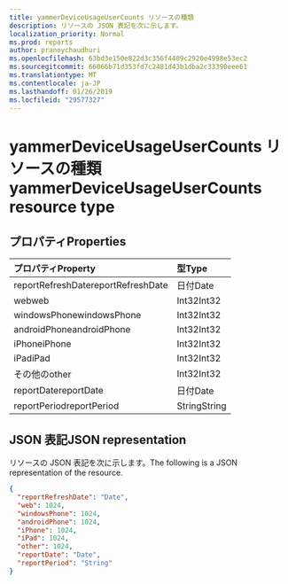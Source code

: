 ```yaml
---
title: yammerDeviceUsageUserCounts リソースの種類
description: リソースの JSON 表記を次に示します。
localization_priority: Normal
ms.prod: reports
author: pranoychaudhuri
ms.openlocfilehash: 63bd3e150e822d3c356f4409c2920e4998e53ec2
ms.sourcegitcommit: 66066b71d353fd7c2481d43b1dba2c33390eee61
ms.translationtype: MT
ms.contentlocale: ja-JP
ms.lasthandoff: 01/26/2019
ms.locfileid: "29577327"
---
```

# <a name="yammerdeviceusageusercounts-resource-type"></a><span data-ttu-id="a29de-103">yammerDeviceUsageUserCounts リソースの種類</span><span class="sxs-lookup"><span data-stu-id="a29de-103">yammerDeviceUsageUserCounts resource type</span></span>

## <a name="properties"></a><span data-ttu-id="a29de-104">プロパティ</span><span class="sxs-lookup"><span data-stu-id="a29de-104">Properties</span></span>

| <span data-ttu-id="a29de-105">プロパティ</span><span class="sxs-lookup"><span data-stu-id="a29de-105">Property</span></span>          | <span data-ttu-id="a29de-106">型</span><span class="sxs-lookup"><span data-stu-id="a29de-106">Type</span></span>   |
| :---------------- | :----- |
| <span data-ttu-id="a29de-107">reportRefreshDate</span><span class="sxs-lookup"><span data-stu-id="a29de-107">reportRefreshDate</span></span> | <span data-ttu-id="a29de-108">日付</span><span class="sxs-lookup"><span data-stu-id="a29de-108">Date</span></span>   |
| <span data-ttu-id="a29de-109">web</span><span class="sxs-lookup"><span data-stu-id="a29de-109">web</span></span>               | <span data-ttu-id="a29de-110">Int32</span><span class="sxs-lookup"><span data-stu-id="a29de-110">Int32</span></span>  |
| <span data-ttu-id="a29de-111">windowsPhone</span><span class="sxs-lookup"><span data-stu-id="a29de-111">windowsPhone</span></span>      | <span data-ttu-id="a29de-112">Int32</span><span class="sxs-lookup"><span data-stu-id="a29de-112">Int32</span></span>  |
| <span data-ttu-id="a29de-113">androidPhone</span><span class="sxs-lookup"><span data-stu-id="a29de-113">androidPhone</span></span>      | <span data-ttu-id="a29de-114">Int32</span><span class="sxs-lookup"><span data-stu-id="a29de-114">Int32</span></span>  |
| <span data-ttu-id="a29de-115">iPhone</span><span class="sxs-lookup"><span data-stu-id="a29de-115">iPhone</span></span>            | <span data-ttu-id="a29de-116">Int32</span><span class="sxs-lookup"><span data-stu-id="a29de-116">Int32</span></span>  |
| <span data-ttu-id="a29de-117">iPad</span><span class="sxs-lookup"><span data-stu-id="a29de-117">iPad</span></span>              | <span data-ttu-id="a29de-118">Int32</span><span class="sxs-lookup"><span data-stu-id="a29de-118">Int32</span></span>  |
| <span data-ttu-id="a29de-119">その他の</span><span class="sxs-lookup"><span data-stu-id="a29de-119">other</span></span>             | <span data-ttu-id="a29de-120">Int32</span><span class="sxs-lookup"><span data-stu-id="a29de-120">Int32</span></span>  |
| <span data-ttu-id="a29de-121">reportDate</span><span class="sxs-lookup"><span data-stu-id="a29de-121">reportDate</span></span>        | <span data-ttu-id="a29de-122">日付</span><span class="sxs-lookup"><span data-stu-id="a29de-122">Date</span></span>   |
| <span data-ttu-id="a29de-123">reportPeriod</span><span class="sxs-lookup"><span data-stu-id="a29de-123">reportPeriod</span></span>      | <span data-ttu-id="a29de-124">String</span><span class="sxs-lookup"><span data-stu-id="a29de-124">String</span></span> |

## <a name="json-representation"></a><span data-ttu-id="a29de-125">JSON 表記</span><span class="sxs-lookup"><span data-stu-id="a29de-125">JSON representation</span></span>

<span data-ttu-id="a29de-126">リソースの JSON 表記を次に示します。</span><span class="sxs-lookup"><span data-stu-id="a29de-126">The following is a JSON representation of the resource.</span></span>

<!-- {
  "blockType": "resource",
  "@odata.type": "microsoft.graph.yammerDeviceUsageUserCounts"
} -->

```json
{
  "reportRefreshDate": "Date", 
  "web": 1024, 
  "windowsPhone": 1024, 
  "androidPhone": 1024, 
  "iPhone": 1024, 
  "iPad": 1024, 
  "other": 1024, 
  "reportDate": "Date", 
  "reportPeriod": "String"
}
```
